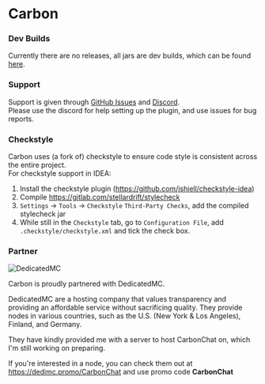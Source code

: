 # Carbon

### Dev Builds
Currently there are no releases, all jars are dev builds, which can be found [here](https://chlorine.hexaoxi.de/job/Carbon/).

### Support
Support is given through [GitHub Issues](https://github.com/Hexaoxide/Carbon/issues) and [Discord](https://discord.gg/S8s75Yf).  
Please use the discord for help setting up the plugin, and use issues for bug reports.

### Checkstyle
Carbon uses (a fork of) checkstyle to ensure code style is consistent across the entire project.  
For checkstyle support in IDEA:
1) Install the checkstyle plugin (https://github.com/jshiell/checkstyle-idea)
2) Compile https://gitlab.com/stellardrift/stylecheck
3) `Settings` -> `Tools` -> `Checkstyle` `Third-Party Checks`, add the compiled stylecheck jar
4) While still in the `Checkstyle` tab, go to `Configuration File`, add `.checkstyle/checkstyle.xml` and tick the check box.

### Partner
![DedicatedMC](https://i.imgur.com/cbWjWFx.png)

Carbon is proudly partnered with DedicatedMC.

DedicatedMC are a hosting company that values transparency and providing an affordable service without sacrificing quality.
They provide nodes in various countries, such as the U.S. (New York & Los Angeles), Finland, and Germany.

They have kindly provided me with a server to host CarbonChat on, which I'm still working on preparing.

If you're interested in a node, you can check them out at https://dedimc.promo/CarbonChat and use promo code **CarbonChat**
